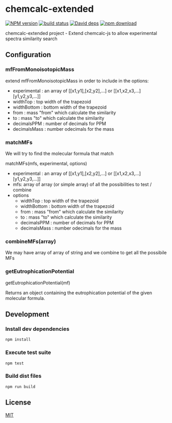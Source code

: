 # chemcalc-extended

  [![NPM version][npm-image]][npm-url]
  [![build status][travis-image]][travis-url]
  [![David deps][david-image]][david-url]
  [![npm download][download-image]][download-url]

chemcalc-extended project - Extend chemcalc-js to allow experimental spectra similarity search

## Configuration

### mfFromMonoisotopicMass

extend mfFromMonoisotopicMass in order to include in the options:
* experimental : an array of [[x1,y1],[x2,y2],...] or [[x1,x2,x3,...][y1,y2,y3,...]]
* widthTop : top width of the trapezoid
* widthBottom : bottom width of the trapezoid
* from : mass "from" which calculate the similarity
* to : mass "to" which calculate the similarity
* decimalsPPM : number of decimals for PPM
* decimalsMass : number odecimals for the mass

### matchMFs

We will try to find the molecular formula that match 

matchMFs(mfs, experimental, options)
* experimental : an array of [[x1,y1],[x2,y2],...] or [[x1,x2,x3,...][y1,y2,y3,...]]
* mfs: array of array (or simple array) of all the possibilities to test / combine
* options
  * widthTop : top width of the trapezoid
  * widthBottom : bottom width of the trapezoid
  * from : mass "from" which calculate the similarity
  * to : mass "to" which calculate the similarity
  * decimalsPPM : number of decimals for PPM
  * decimalsMass : number odecimals for the mass

### combineMFs(array)

We may have array of array of string and we combine to get all the possibile MFs

### getEutrophicationPotential

getEutrophicationPotential(mf)

Returns an object containing the eutrophication potential of the given molecular formula.

## Development

### Install dev dependencies

`npm install`

### Execute test suite

`npm test`

### Build dist files

`npm run build`

## License

  [MIT](./LICENSE)

[npm-image]: https://img.shields.io/npm/v/cheminfo-chemcalc-extended.svg?style=flat-square
[npm-url]: https://npmjs.org/package/cheminfo-chemcalc-extended
[travis-image]: https://img.shields.io/travis/cheminfo-js/chemcalc-extended/master.svg?style=flat-square
[travis-url]: https://travis-ci.org/cheminfo-js/chemcalc-extended
[david-image]: https://img.shields.io/david/cheminfo-js/chemcalc-extended.svg?style=flat-square
[david-url]: https://david-dm.org/cheminfo-js/chemcalc-extended
[download-image]: https://img.shields.io/npm/dm/cheminfo-chemcalc-extended.svg?style=flat-square
[download-url]: https://npmjs.org/package/cheminfo-chemcalc-extended
